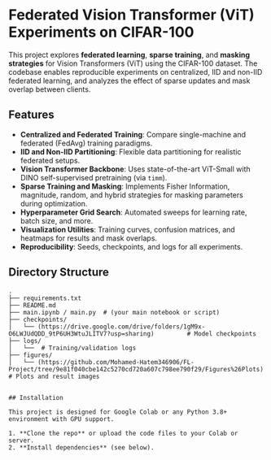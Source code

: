 # Federated Vision Transformer (ViT) Experiments on CIFAR-100

This project explores **federated learning**, **sparse training**, and **masking strategies** for Vision Transformers (ViT) using the CIFAR-100 dataset. The codebase enables reproducible experiments on centralized, IID and non-IID federated learning, and analyzes the effect of sparse updates and mask overlap between clients.

## Features

- **Centralized and Federated Training**: Compare single-machine and federated (FedAvg) training paradigms.
- **IID and Non-IID Partitioning**: Flexible data partitioning for realistic federated setups.
- **Vision Transformer Backbone**: Uses state-of-the-art ViT-Small with DINO self-supervised pretraining (via `timm`).
- **Sparse Training and Masking**: Implements Fisher Information, magnitude, random, and hybrid strategies for masking parameters during optimization.
- **Hyperparameter Grid Search**: Automated sweeps for learning rate, batch size, and more.
- **Visualization Utilities**: Training curves, confusion matrices, and heatmaps for results and mask overlaps.
- **Reproducibility**: Seeds, checkpoints, and logs for all experiments.

## Directory Structure

```
.
├── requirements.txt
├── README.md
├── main.ipynb / main.py  # (your main notebook or script)
├── checkpoints/
│   └── (https://drive.google.com/drive/folders/1gM9x-O6LWJUdQDD_9tP6UH3WtuJLITV7?usp=sharing)         # Model checkpoints
├── logs/
│   └──  # Training/validation logs
├── figures/
│   └── (https://github.com/Mohamed-Hatem346906/FL-Project/tree/9e81f040cbe142c5270cd720a607c798ee790f29/Figures%26Plots)   # Plots and result images


## Installation

This project is designed for Google Colab or any Python 3.8+ environment with GPU support.

1. **Clone the repo** or upload the code files to your Colab or server.
2. **Install dependencies** (see below).


